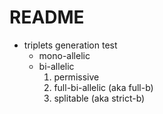 # README

- triplets generation test
  - mono-allelic
  - bi-allelic 
    1. permissive
    2. full-bi-allelic (aka full-b)
    3. splitable (aka strict-b)
